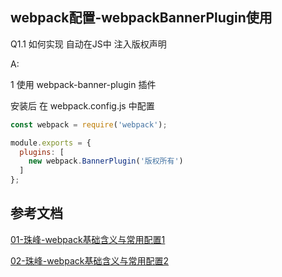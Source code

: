 ## webpack配置-webpackBannerPlugin使用

Q1.1 如何实现 自动在JS中 注入版权声明

A: <br/>

1 使用 webpack-banner-plugin 插件

安装后 在 webpack.config.js 中配置

```js
const webpack = require('webpack');

module.exports = {
  plugins: [
    new webpack.BannerPlugin('版权所有')
  ]
};
```


## 参考文档

[01-珠峰-webpack基础含义与常用配置1](http://www.zhufengpeixun.com/strong/html/26.webpack-1-basic.html)

[02-珠峰-webpack基础含义与常用配置2](http://www.zhufengpeixun.com/strong/html/103.1.webpack-usage.html)